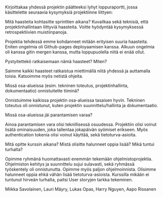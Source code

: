 Kirjoittakaa yhdessä projektin päätteeksi lyhyt loppuraportti, jossa käsittelette seuraavia kysymyksiä projektiinne liittyen:

Mitä haasteita kohtasitte sprinttien aikana? Kuvailkaa sekä teknisiä, että projektinhallintaan liittyviä haasteita. Voitte hyödyntää kysymyksessä retrospektiivien muistiinpanoja. 

Projektia tehdessä emme kohdanneet mitään erityisen suuria haasteita. Eniten ongelmia oli Github-pages deployaamisen kanssa. Alkuun ongelmia oli kanssa gitin mergen kanssa, mutta loppupuolella niitä ei enää ollut. 

Pystyitettekö ratkaisemaan nämä haasteet? Miten?

Saimme kaikki haasteet ratkaistua miettimällä niitä yhdessä ja auttamalla toisia. Katsoimme myös netistä ohjeita.

Missä osa-alueissa (esim. tekninen toteutus, projektinhallinta, dokumentaatio) onnistuitette tiiminä?

Onnistuimme kaikissa projektin osa-alueissa tasaisen hyvin. Tekninen toteutus oli onnistunut, kuten projektin suunnittelu/hallinta ja dokumentaatio.

Missä osa-alueissa jäi parantamisen varaa?

Ainoa parantamisen vara olisi teknillisessä osuudessa. Projektiin olisi voinut lisätä ominaisuuden, joka tallentaa jokapäivän syömiset erikseen. Myös authentication tokenia olisi voinut käyttää, sekä tietoturva-asioita.

Mitä opitte kurssin aikana? Mistä olisitte halunneet oppia lisää? Mikä tuntui turhalta?

Opimme ryhmänä huomattavasti enemmän tekemään ohjelmistoprojektia. Ohjelmiston kehitys ja suunnittelu sujui sulavasti, sekä ryhmässä työskentely oli onnistunutta. Opimme myös paljon ohjelmoinnista. Olisimme halunneet oppia ehkä vähän lisää tietoturva-asioista. Kurssilla mikään ei tuntunut hirveän turhalta, paitsi User storyjen tarkka tekeminen.


Miikka Savolainen, Lauri Mäyry, Lukas Opas, Harry Nguyen, Aapo Rissanen


